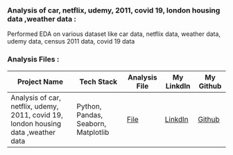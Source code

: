 ### Analysis of car, netflix, udemy,  2011, covid 19, london housing data ,weather data :
Performed EDA on various dataset like car data, netflix data, weather data, udemy data, census 2011 data, covid 19 data

### Analysis Files :
|Project Name|Tech Stack | Analysis File | My Linkdln | My Github |
|-|-|-|-|-|
|Analysis of car, netflix, udemy,  2011, covid 19, london housing data ,weather data |Python, Pandas, Seaborn, Matplotlib | [File]() | [Linkdln]() | [Github]() |
